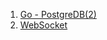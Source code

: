 1. [Go - PostgreDB(2)](https://github.com/ckdqja135/Typescript-restful-starter/blob/master/mdfile/Go/2020-10-09/Go%20-%20PostgreDB(2).md)
2. [WebSocket](https://github.com/ckdqja135/Typescript-restful-starter/blob/master/mdfile/Go/2020-10-09/Go%20-%20Websocket.md)
